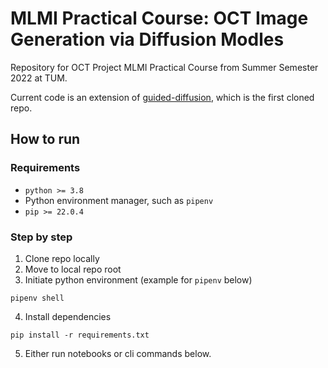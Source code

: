 # MLMI Practical Course: OCT Image Generation via Diffusion Modles

Repository for OCT Project MLMI Practical Course from Summer Semester 2022 at TUM.

Current code is an extension of [guided-diffusion](https://github.com/openai/guided-diffusion), which is the first cloned repo.

## How to run

### Requirements

* `python >= 3.8`
* Python environment manager, such as `pipenv`
* `pip >= 22.0.4`

### Step by step

1. Clone repo locally
2. Move to local repo root
3. Initiate python environment (example for `pipenv` below)

```batch
pipenv shell
```

4. Install dependencies

```batch
pip install -r requirements.txt
```

5. Either run notebooks or cli commands below.

